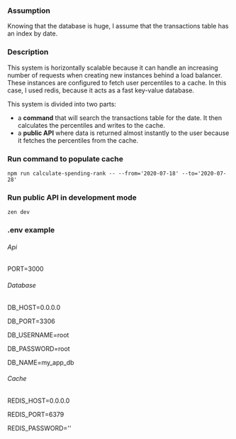 ### Assumption
Knowing that the database is huge, I assume that the transactions table has an index by date.


### Description
This system is horizontally scalable because it can handle an increasing number of requests when creating new instances behind a load balancer. These instances are configured to fetch user percentiles to a cache. In this case, I used redis, because it acts as a fast key-value database.

This system is divided into two parts:
 - a **command** that will search the transactions table for the date. It then calculates the percentiles and writes to the cache.
 - a **public API** where data is returned almost instantly to the user because it fetches the percentiles from the cache.


### Run command to populate cache
`npm run calculate-spending-rank -- --from='2020-07-18' --to='2020-07-28'`


### Run public API in development mode
`zen dev`


### .env example
###### Api
PORT=3000

###### Database
DB_HOST=0.0.0.0

DB_PORT=3306

DB_USERNAME=root

DB_PASSWORD=root

DB_NAME=my_app_db

###### Cache
REDIS_HOST=0.0.0.0

REDIS_PORT=6379

REDIS_PASSWORD=''

